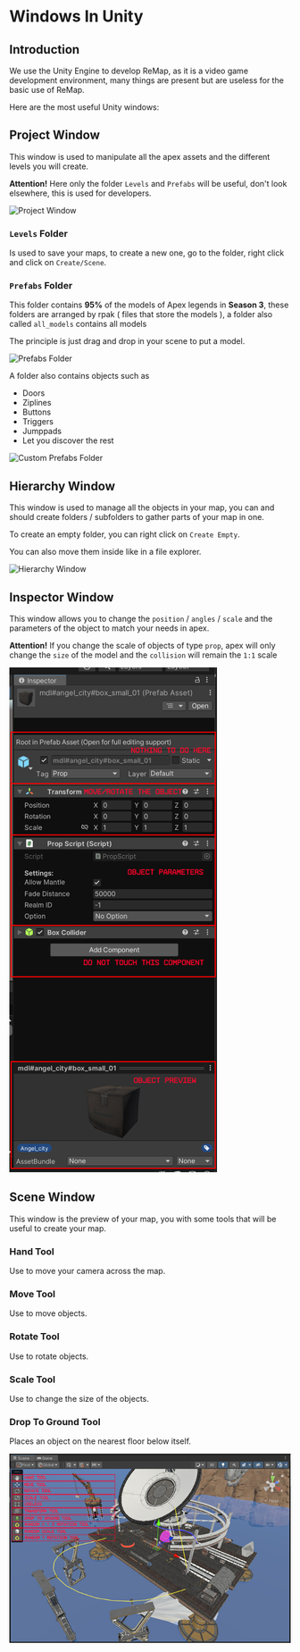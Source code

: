 
# Windows In Unity

## Introduction
We use the Unity Engine to develop ReMap, as it is a video game development environment, many things are present but are useless for the basic use of ReMap.

Here are the most useful Unity windows:

## Project Window

This window is used to manipulate all the apex assets and the different levels you will create.

**Attention!** Here only the folder `Levels` and `Prefabs` will be useful, don't look elsewhere, this is used for developers.

![Project Window](/Resources/Documentation/unity-windows/project-window.png)

### `Levels` Folder
Is used to save your maps, to create a new one, go to the folder, right click and click on `Create/Scene`.

### `Prefabs` Folder

This folder contains **95%** of the models of Apex legends in **Season 3**, these folders are arranged by rpak ( files that store the models ), a folder also called `all_models` contains all models

The principle is just drag and drop in your scene to put a model.

![Prefabs Folder](/Resources/Documentation/unity-windows/project-window-prefabs.png)

A folder also contains objects such as
* Doors
* Ziplines
* Buttons
* Triggers
* Jumppads
* Let you discover the rest

![Custom Prefabs Folder](/Resources/Documentation/unity-windows/project-window-prefabs-custom.png)


## Hierarchy Window

This window is used to manage all the objects in your map, you can and should create folders / subfolders to gather parts of your map in one.

To create an empty folder, you can right click on `Create Empty`.

You can also move them inside like in a file explorer.

![Hierarchy Window](/Resources/Documentation/unity-windows/hierarchy-window.png)


## Inspector Window

This window allows you to change the `position` / `angles` / `scale` and the parameters of the object to match your needs in apex.

**Attention!** If you change the scale of objects of type `prop`, apex will only change the `size` of the model and the `collision` will remain the `1:1` scale

![Inspector Window](/Resources/Documentation/unity-windows/inspector-window.png)


## Scene Window

This window is the preview of your map, you with some tools that will be useful to create your map.

### Hand Tool

Use to move your camera across the map.

### Move Tool

Use to move objects.

### Rotate Tool

Use to rotate objects.

### Scale Tool

Use to change the size of the objects.

### Drop To Ground Tool

Places an object on the nearest floor below itself.


![Scene Window](/Resources/Documentation/unity-windows/scene-window-1.png)
